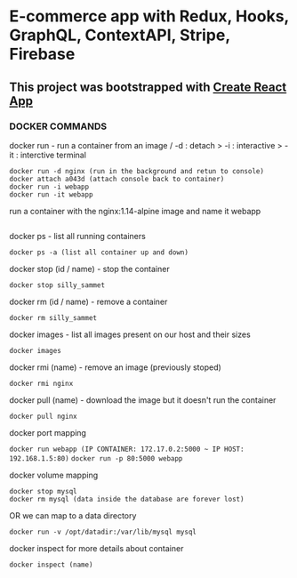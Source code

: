# E-commerce app with Redux, Hooks, GraphQL, ContextAPI, Stripe, Firebase

## This project was bootstrapped with [Create React App](https://github.com/facebook/create-react-app)

### DOCKER COMMANDS

docker run - run a container from an image / -d : detach > -i : interactive > -it : interctive terminal

```docker run nginx (if the image is no present on docker it will be downloaded)
docker run -d nginx (run in the background and retun to console)
docker attach a043d (attach console back to container)
docker run -i webapp
docker run -it webapp
```

run a container with the nginx:1.14-alpine image and name it webapp

```docker run --name webapp nginx:1.14-alpine

```

docker ps - list all running containers

```docker ps (id, image, command, created, status, ports, names)
docker ps -a (list all container up and down)
```

docker stop (id / name) - stop the container

```docker stop 796856ac413d
docker stop silly_sammet
```

docker rm (id / name) - remove a container

```docker rm 796856ac413d
docker rm silly_sammet
```

docker images - list all images present on our host and their sizes

`docker images`

docker rmi (name) - remove an image (previously stoped)

`docker rmi nginx`

docker pull (name) - download the image but it doesn't run the container

`docker pull nginx`

docker port mapping

`docker run webapp (IP CONTAINER: 172.17.0.2:5000 ~ IP HOST: 192.168.1.5:80)`
`docker run -p 80:5000 webapp`

docker volume mapping

```docker run mysql
docker stop mysql
docker rm mysql (data inside the database are forever lost)
```

OR we can map to a data directory

`docker run -v /opt/datadir:/var/lib/mysql mysql`

docker inspect for more details about container

`docker inspect (name)`
